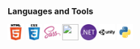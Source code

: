 ### Languages and Tools
<div>
  <img height="32" width="32" src="https://raw.githubusercontent.com/github/explore/80688e429a7d4ef2fca1e82350fe8e3517d3494d/topics/html/html.png" />
  <img height="32" width="32" src="https://raw.githubusercontent.com/github/explore/80688e429a7d4ef2fca1e82350fe8e3517d3494d/topics/css/css.png" />
  <img height="32" width="32" src="https://raw.githubusercontent.com/github/explore/80688e429a7d4ef2fca1e82350fe8e3517d3494d/topics/sass/sass.png" />
  <img height="32" width="32" src="https://raw.githubusercontent.com/github/explore/80688e429a7d4ef2fca1e82350fe8e3517d3494d/topics/csharp/csharp.pn" />
  <img height="32" width="32" src="https://raw.githubusercontent.com/github/explore/93d8a67084f94b2a444e510199a6e7622e5b09a3/topics/dotnet/dotnet.png" />
  <img height="32" width="32" src="https://raw.githubusercontent.com/github/explore/80688e429a7d4ef2fca1e82350fe8e3517d3494d/topics/unity/unity.png" />
  <img height="32" width="32" src="https://raw.githubusercontent.com/github/explore/80688e429a7d4ef2fca1e82350fe8e3517d3494d/topics/python/python.png" />
</div>

[html]: <https://raw.githubusercontent.com/github/explore/80688e429a7d4ef2fca1e82350fe8e3517d3494d/topics/html/html.png>
[css]: <https://raw.githubusercontent.com/github/explore/80688e429a7d4ef2fca1e82350fe8e3517d3494d/topics/css/css.png>
[sass]: <https://raw.githubusercontent.com/github/explore/80688e429a7d4ef2fca1e82350fe8e3517d3494d/topics/sass/sass.png>
[csharp]: <https://raw.githubusercontent.com/github/explore/80688e429a7d4ef2fca1e82350fe8e3517d3494d/topics/csharp/csharp.png>
[dotnet]: <https://raw.githubusercontent.com/github/explore/93d8a67084f94b2a444e510199a6e7622e5b09a3/topics/dotnet/dotnet.png>
[unity]: <https://raw.githubusercontent.com/github/explore/80688e429a7d4ef2fca1e82350fe8e3517d3494d/topics/unity/unity.png>
[python]: <https://raw.githubusercontent.com/github/explore/80688e429a7d4ef2fca1e82350fe8e3517d3494d/topics/python/python.png>
